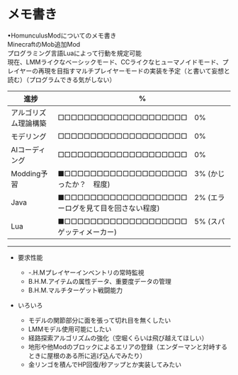 # メモ書き


•HomunculusModについてのメモ書き  
MinecraftのMob追加Mod  
プログラミング言語Luaによって行動を規定可能  
現在、LMMライクなベーシックモード、CCライクなヒューマノイドモード、プレイヤーの再現を目指すマルチプレイヤーモードの実装を予定（と書いて妄想と読む）（プログラムできる気がしない）
  
  
進捗    |   %
------------------------|---------------------------------------------------------------------
アルゴリズム理論構築    |    □□□□□□□□□□□□□□□□□□□□　0%  
モデリング    |    □□□□□□□□□□□□□□□□□□□□　0%  
AIコーディング    |    □□□□□□□□□□□□□□□□□□□□　0%  
Modding予習    |    ■□□□□□□□□□□□□□□□□□□□　3% (かじったか？　程度)  
Java    |    ■□□□□□□□□□□□□□□□□□□□　2% (エラーログを見て目を回さない程度)  
Lua     |    ■□□□□□□□□□□□□□□□□□□□　5% (スパゲッティメーカー)   
  
  
---
  
- 要求性能  
    - -.H.Mプレイヤーインベントリの常時監視  
    - B.H.M.アイテムの属性データ、重要度データの管理  
    - B.H.M.マルチターゲット戦闘能力  
  
  
- いろいろ  
    - モデルの関節部分に面を張って切れ目を無くしたい  
    - LMMモデル使用可能にしたい  
    - 経路探索アルゴリズムの強化（空堀くらいは飛び越えてほしい）  
    - 地形や他Modのブロックによるエリアの登録（エンダーマンと対峙するときに屋根のある所に逃げ込んでみたり）  
    - 金リンゴを積んでHP回復/秒アップとか実装してみたい










